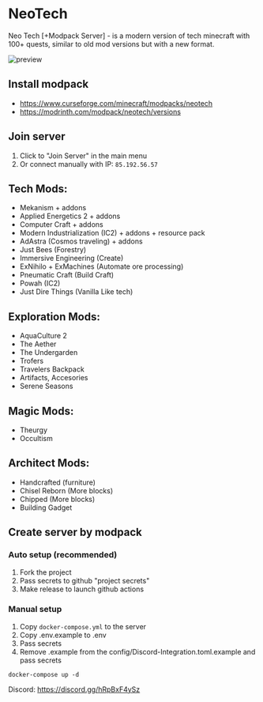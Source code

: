 ﻿# NeoTech

Neo Tech [+Modpack Server] - is a modern version of tech minecraft with 100+ quests, similar to old mod versions but with a new format.

![preview](https://cdn.modrinth.com/data/cached_images/3d976d36bc5521095b0021d55f2805e1c1047405.jpeg)

## Install modpack

- https://www.curseforge.com/minecraft/modpacks/neotech
- https://modrinth.com/modpack/neotech/versions

## Join server

1. Click to "Join Server" in the main menu
2. Or connect manually with IP: `85.192.56.57`

## Tech Mods:

- Mekanism + addons
- Applied Energetics 2 + addons
- Computer Craft + addons
- Modern Industrialization (IC2) + addons + resource pack
- AdAstra (Cosmos traveling) + addons
- Just Bees (Forestry)
- Immersive Engineering (Create)
- ExNihilo + ExMachines (Automate ore processing)
- Pneumatic Craft (Build Craft)
- Powah (IC2)
- Just Dire Things (Vanilla Like tech)

## Exploration Mods:

- AquaCulture 2
- The Aether
- The Undergarden
- Trofers
- Travelers Backpack
- Artifacts, Accesories
- Serene Seasons

## Magic Mods:

- Theurgy
- Occultism

## Architect Mods:

- Handcrafted (furniture)
- Chisel Reborn (More blocks)
- Chipped (More blocks)
- Building Gadget

## Create server by modpack

### Auto setup (recommended)

1. Fork the project
3. Pass secrets to github "project secrets"
4. Make release to launch github actions

### Manual setup

1. Copy `docker-compose.yml` to the server
2. Copy .env.example to .env
3. Pass secrets
4. Remove .example from the config/Discord-Integration.toml.example and pass secrets

```
docker-compose up -d
```

Discord: https://discord.gg/hRpBxF4ySz
